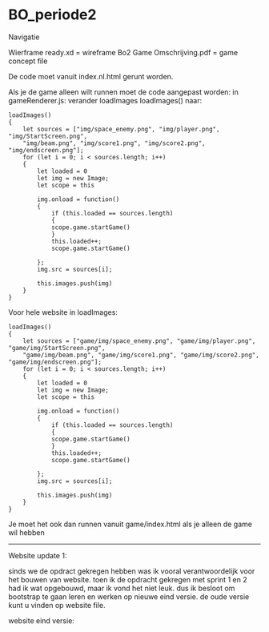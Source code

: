 # BO_periode2

Navigatie

Wierframe ready.xd = wireframe
Bo2 Game Omschrijving.pdf = game concept file

De code moet vanuit index.nl.html gerunt worden.


Als je de game alleen wilt runnen moet de code aangepast worden:
in gameRenderer.js:
verander loadImages loadImages() naar:

    loadImages()
    {
        let sources = ["img/space_enemy.png", "img/player.png", "img/StartScreen.png",
        "img/beam.png", "img/score1.png", "img/score2.png", "img/endscreen.png"];
        for (let i = 0; i < sources.length; i++)
        {
            let loaded = 0
            let img = new Image;
            let scope = this

            img.onload = function()
            {   
                if (this.loaded == sources.length)
                {
                scope.game.startGame()
                }
                this.loaded++;
                scope.game.startGame()

            };
            img.src = sources[i];

            this.images.push(img)
        }
    }


Voor hele website in loadImages:

    loadImages()
    {
        let sources = ["game/img/space_enemy.png", "game/img/player.png", "game/img/StartScreen.png",
        "game/img/beam.png", "game/img/score1.png", "game/img/score2.png", "game/img/endscreen.png"];
        for (let i = 0; i < sources.length; i++)
        {
            let loaded = 0
            let img = new Image;
            let scope = this

            img.onload = function()
            {   
                if (this.loaded == sources.length)
                {
                scope.game.startGame()
                }
                this.loaded++;
                scope.game.startGame()

            };
            img.src = sources[i];

            this.images.push(img)
        }
    }

Je moet het ook dan runnen vanuit game/index.html als je alleen de game wil hebben


------------------------------------------------------------------------------------ 
Website update 1:

sinds we de opdract gekregen hebben was ik vooral verantwoordelijk voor het bouwen van website. toen ik de opdracht gekregen met sprint 1 en 2 had ik wat opgebouwd, maar ik vond het niet leuk. dus ik besloot om bootstrap te gaan leren en werken op nieuwe eind versie. de oude versie kunt u vinden op website file.

website eind versie:
